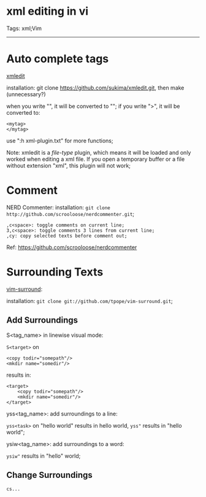 # xml editing in vi
Tags: xml;Vim

------

# Auto complete tags

[xmledit](http://github.com/sukima/xmledit.git)

installation: git clone https://github.com/sukima/xmledit.git, then make (unnecessary?) 

when you write "<mytag>", it will be converted to "<mytag></mytag>"; if you write "<mytag>>", it will be converted to:

    <mytag>
    </mytag>

use ":h xml-plugin.txt" for more functions;

Note: xmledit is a *file-type* plugin, which means it will be loaded and only worked when editing a xml file. If you open a temporary buffer or a file without extension "xml", this plugin will not work;

# Comment

NERD Commenter: installation: `git clone http://github.com/scrooloose/nerdcommenter.git`;

    ,c<space>: toggle comments on current line;
    3,c<space>: toggle comments 3 lines from current line;
    ,cy: copy selected texts before comment out;

Ref: https://github.com/scrooloose/nerdcommenter

# Surrounding Texts

[vim-surround](https://github.com/tpope/vim-surround):

installation: `git clone git://github.com/tpope/vim-surround.git`;

## Add Surroundings

S<tag_name> in linewise visual mode:

`S<target>` on 

    <copy todir="somepath"/>
    <mkdir name="somedir"/>

results in:

    <target>
        <copy todir="somepath"/> 
        <mkdir name="somedir"/> 
    </target> 

yss<tag_name>: add surroundings to a line:

`yss<task>` on "hello world" results in <task>hello world</task>, `yss"` results in "hello world";

ysiw<tag_name>: add surroundings to a word:

`ysiw"` results in "hello" world;
 
## Change Surroundings

`cs...`

